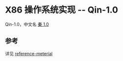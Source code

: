 # X86 操作系统实现 -- Qin-1.0


Qin-1.0，中文名 [秦 1.0](https://santi.huijiwiki.com/wiki/%E4%BA%BA%E5%88%97%E8%AE%A1%E7%AE%97%E6%9C%BA)


## 参考
详见 [reference-meterial](./docs/reference-meterial.md)
